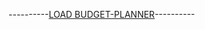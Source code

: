 ----------<a href="https://ruslanzinchenko.github.io/goit-react-hw-05-budget-planner" target="_blank">LOAD BUDGET-PLANNER</a>----------
